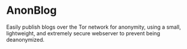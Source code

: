 # AnonBlog
Easily publish blogs over the Tor network for anonymity, using a small, lightweight, and extremely secure webserver to prevent being deanonymized.

